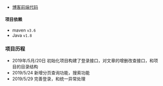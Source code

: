 - [博客前端代码](https://github.com/wmwgithub/react-blog)
#### 项目依赖
- maven `v3.6`
- Java  `v1.8`
### 项目历程
- 2019年/5月/20日
  初始化项目构建了登录接口，对文章的增删改查接口，和项目的目录结构
- 2019/5/24
  新增分页查询功能，搜索功能
- 2019/5/29 
  完善登录，和统一异常处理
